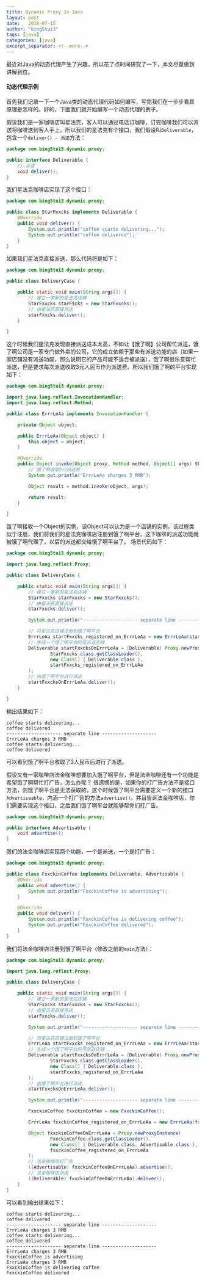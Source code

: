 ```yaml
---
title: Dynamic Proxy In Java
layout: post
date:   2018-07-15
author: "bing5tui3"
tags: [java]
categories: [java]
excerpt_separator: <!--more-->
---
```


最近对Java的动态代理产生了兴趣，所以花了点时间研究了一下，本文尽量做到讲解到位。

<!--more-->

#### 动态代理示例

首先我们记录一下一个Java类的动态代理代码如何编写，写完我们在一步步看其原理是怎样的。好的，下面我们就开始编写一个动态代理的例子。

假设我们是一家咖啡店叫星法克，客人可以通过电话订咖啡，订完咖啡我们可以派送将咖啡送到客人手上。所以我们的星法克有个接口，我们假设叫`Deliverable`，包含一个`deliver() - 派送`方法：

~~~ java
package com.bing5tui3.dynamic.proxy;

public interface Deliverable {
    // 派送
    void deliver();
}
~~~

我们星法克咖啡店实现了这个接口：

~~~ java
package com.bing5tui3.dynamic.proxy;

public class StarFxxcks implements Deliverable {
    @Override
    public void deliver() {
        System.out.println("coffee starts delivering...");
        System.out.println("coffee delivered");
    }
}
~~~

如果我们星法克直接派送，那么代码将是如下：

~~~ java
package com.bing5tui3.dynamic.proxy;

public class DeliveryCase {

    public static void main(String args[]) {
    	// 建立一家新的星法克店铺
        StarFxxcks starF$cks = new StarFxxcks();
        // 由星法克直接派送
        starFxxcks.deliver();
    }

}
~~~

这个时候我们星法克发现直接派送成本太高，不如让【饿了啊】公司帮忙派送，饿了啊公司是一家专门做外卖的公司，它的成立依赖于那些有派送功能的店（如果一家店铺没有派送功能，那么说明它的产品可能不适合被派送），饿了啊很乐意帮忙派送，但是要求每次派送收取3元人民币作为派送费。所以我们饿了啊的平台实现如下：

~~~ java
package com.bing5tui3.dynamic.proxy;

import java.lang.reflect.InvocationHandler;
import java.lang.reflect.Method;

public class ErrrLeAa implements InvocationHandler {

    private Object object;

    public ErrrLeAa(Object object) {
        this.object = object;
    }

    @Override
    public Object invoke(Object proxy, Method method, Object[] args) throws Throwable {
        // 饿了啊收取3元派送费
        System.out.println("ErrrLeAa charges 3 RMB");

        Object result = method.invoke(object, args);

        return result;
    }

}
~~~
饿了啊接收一个Object的实例，该Object可以认为是一个店铺的实例，该过程类似于注册，我们将我们的星法克咖啡店注册到饿了啊平台。这下咖啡的派送功能就被饿了啊代理了，以后的派送都交给饿了啊平台了。
场景代码如下：

~~~ java
package com.bing5tui3.dynamic.proxy;

import java.lang.reflect.Proxy;

public class DeliveryCase {

    public static void main(String args[]) {
        // 建立一家新的星法克店铺
        StarFxxcks starFxxcks = new StarFxxcks();
        // 由星法克直接派送
        starFxxcks.deliver();

        System.out.println("-------------------- separate line --------------------");

        // 将星法克店铺注册到饿了啊平台
        ErrrLeAa startFxxcks_registered_on_ErrrLeAa = new ErrrLeAa(starFxxcks);
        // 生成一个饿了啊平台的可派送店铺
        Deliverable startFxxcksOnErrrLeAa = (Deliverable) Proxy.newProxyInstance(
                StarFxxcks.class.getClassLoader(),
                new Class[] { Deliverable.class },
                startFxxcks_registered_on_ErrrLeAa
        );
        // 由饿了啊平台进行派送
        startFxxcksOnErrrLeAa.deliver();
    }

}
~~~
输出结果如下：

~~~
coffee starts delivering...
coffee delivered
-------------------- separate line --------------------
ErrrLeAa charges 3 RMB
coffee starts delivering...
coffee delivered
~~~
可以看到饿了啊平台收取了3人民币后进行了派送。

假设又有一家咖啡店法金咖啡想要加入饿了啊平台，但是法金咖啡还有一个功能是希望饿了啊帮忙打广告，怎么办呢？
很遗憾的是，如果你的打广告方法不是接口方法，则饿了啊平台是无法获取的，这个时候饿了啊平台需要定义一个新的接口`Advertiseable`，内涵一个打广告的方法`advertise()`。并且告诉法金咖啡店，你们需要实现这个接口，之后我们饿了啊平台就能够帮你们打广告。

~~~ java
package com.bing5tui3.dynamic.proxy;

public interface Advertisable {
    void advertise();
}
~~~

我们的法金咖啡店实现两个功能，一个是派送，一个是打广告：

~~~ java
package com.bing5tui3.dynamic.proxy;

public class FxxckinCoffee implements Deliverable, Advertisable {
    @Override
    public void advertise() {
        System.out.println("FxxckinCoffee is advertising");
    }

    @Override
    public void deliver() {
        System.out.println("FxxckinCoffee is delivering coffee");
        System.out.println("FxxckinCoffee delivered");
    }
}
~~~

我们将法金咖啡店注册到饿了啊平台（修改之前的`main`方法）：

~~~ java
package com.bing5tui3.dynamic.proxy;

import java.lang.reflect.Proxy;

public class DeliveryCase {

    public static void main(String args[]) {
        // 建立一家新的星法克店铺
        StarFxxcks starFxxcks = new StarFxxcks();
        // 由星法克直接派送
        starFxxcks.deliver();

        System.out.println("-------------------- separate line --------------------");

        // 将星法克店铺注册到饿了啊平台
        ErrrLeAa startFxxcks_registered_on_ErrrLeAa = new ErrrLeAa(starFxxcks);
        // 生成一个饿了啊平台的可派送店铺
        Deliverable startFxxcksOnErrrLeAa = (Deliverable) Proxy.newProxyInstance(
                StarFxxcks.class.getClassLoader(),
                new Class[] { Deliverable.class },
                startFxxcks_registered_on_ErrrLeAa
        );
        // 由饿了啊平台进行派送
        startFxxcksOnErrrLeAa.deliver();

        System.out.println("-------------------- separate line --------------------");

        FxxckinCoffee fxxckinCoffee = new FxxckinCoffee();

        ErrrLeAa fxxckinCoffee_registered_on_ErrrLeAa = new ErrrLeAa(fxxckinCoffee);

        Object fxxckinCoffeeOnErrrLeAa = Proxy.newProxyInstance(
                FxxckinCoffee.class.getClassLoader(),
                new Class[] { Deliverable.class, Advertisable.class },
                fxxckinCoffee_registered_on_ErrrLeAa
        );
        // 法金咖啡店打广告
        ((Advertisable) fxxckinCoffeeOnErrrLeAa).advertise();
        // 法金咖啡店派送
        ((Deliverable) fxxckinCoffeeOnErrrLeAa).deliver();
    }
}
~~~
可以看到输出结果如下：
~~~
coffee starts delivering...
coffee delivered
-------------------- separate line --------------------
ErrrLeAa charges 3 RMB
coffee starts delivering...
coffee delivered
-------------------- separate line --------------------
ErrrLeAa charges 3 RMB
FxxckinCoffee is advertising
ErrrLeAa charges 3 RMB
FxxckinCoffee is delivering coffee
FxxckinCoffee delivered
~~~
